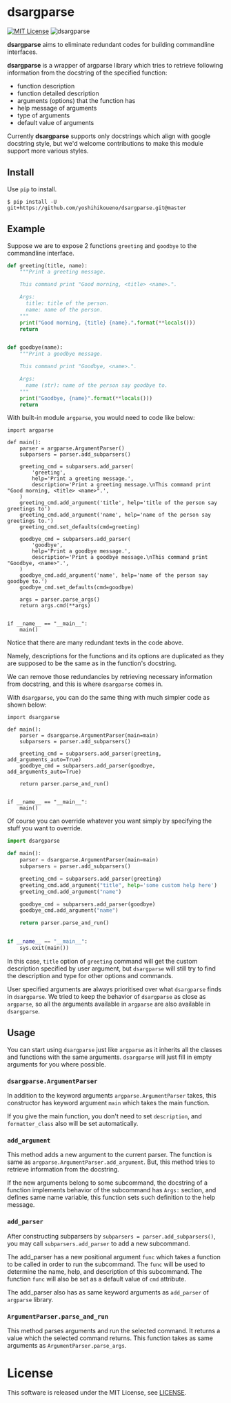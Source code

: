 dsargparse
==========
[![MIT License](http://img.shields.io/badge/license-MIT-blue.svg?style=flat)](LICENSE)
![dsargparse](https://jkawamoto.github.io/dsargparse/_static/dsargparse.png)

**dsargparse** aims to eliminate redundant codes for building commandline interfaces.

**dsargparse** is a wrapper of argparse library which tries to retrieve
following information from the docstring of the specified function:

- function description
- function detailed description
- arguments (options) that the function has
- help message of arguments
- type of arguments
- default value of arguments

Currently **dsargparse** supports only docstrings which align with google docstring style,
but we'd welcome contributions to make this module support more various styles.

Install
---------
Use `pip` to install.
```
$ pip install -U git+https://github.com/yoshihikoueno/dsargparse.git@master
```

Example
---------
Suppose we are to expose 2 functions `greeting` and `goodbye` to the commandline interface.

```python
def greeting(title, name):
    """Print a greeting message.

    This command print "Good morning, <title> <name>.".

    Args:
      title: title of the person.
      name: name of the person.
    """
    print("Good morning, {title} {name}.".format(**locals()))
    return


def goodbye(name):
    """Print a goodbye message.

    This command print "Goodbye, <name>.".

    Args:
      name (str): name of the person say goodbye to.
    """
    print("Goodbye, {name}".format(**locals()))
    return
```

With built-in module `argparse`, you would need to code like below:
```python3
import argparse

def main():
    parser = argparse.ArgumentParser()
    subparsers = parser.add_subparsers()

    greeting_cmd = subparsers.add_parser(
        'greeting',
        help='Print a greeting message.',
        description='Print a greeting message.\nThis command print "Good morning, <title> <name>".',
    )
    greeting_cmd.add_argument('title', help='title of the person say greetings to')
    greeting_cmd.add_argument('name', help='name of the person say greetings to.')
    greeting_cmd.set_defaults(cmd=greeting)

    goodbye_cmd = subparsers.add_parser(
        'goodbye',
        help='Print a goodbye message.',
        description='Print a goodbye message.\nThis command print "Goodbye, <name>".',
    )
    goodbye_cmd.add_argument('name', help='name of the person say goodbye to.')
    goodbye_cmd.set_defaults(cmd=goodbye)

    args = parser.parse_args()
    return args.cmd(**args)


if __name__ == "__main__":
    main()
```
Notice that there are many redundant texts in the code above.

Namely, descriptions for the functions and its options are duplicated as they are
supposed to be the same as in the function's docstring.

We can remove those redundancies by retrieving necessary information from docstring,
and this is where `dsargparse` comes in.

With `dsargparse`, you can do the same thing with much simpler code as shown below:

```python3
import dsargparse

def main():
    parser = dsargparse.ArgumentParser(main=main)
    subparsers = parser.add_subparsers()

    greeting_cmd = subparsers.add_parser(greeting, add_arguments_auto=True)
    goodbye_cmd = subparsers.add_parser(goodbye, add_arguments_auto=True)

    return parser.parse_and_run()


if __name__ == "__main__":
    main()
```

Of course you can override whatever you want simply by specifying the stuff you want to override.
```python
import dsargparse

def main():
    parser = dsargparse.ArgumentParser(main=main)
    subparsers = parser.add_subparsers()

    greeting_cmd = subparsers.add_parser(greeting)
    greeting_cmd.add_argument("title", help='some custom help here')
    greeting_cmd.add_argument("name")

    goodbye_cmd = subparsers.add_parser(goodbye)
    goodbye_cmd.add_argument("name")

    return parser.parse_and_run()


if __name__ == "__main__":
    sys.exit(main())
```
In this case, `title` option of `greeting` command will get the custom description specified by user argument,
but `dsargparse` will still try to find the description and type for other options and commands.

User specified arguments are always prioritised over what `dsargparse` finds in `dsargparse`.
We tried to keep the behavior of `dsargparse` as close as `argparse`, so all the arguments available
in `argparse` are also available in `dsargparse`.

Usage
------
You can start using `dsargparse` just like `argparse` as it inherits all the classes and functions
with the same arguments. `dsargparse` will just fill in empty arguments for you where possible.

### `dsargparse.ArgumentParser`
In addition to the keyword arguments `argparse.ArgumentParser` takes,
this constructor has keyword argument `main` which takes the main function.

If you give the main function, you don't need to set `description`, and
`formatter_class` also will be set automatically.

### `add_argument`
This method adds a new argument to the current parser. The function is
same as `argparse.ArgumentParser.add_argument`. But, this method
tries to retrieve information from the docstring.

If the new arguments belong to some subcommand, the docstring
of a function implements behavior of the subcommand has `Args:` section,
and defines same name variable, this function sets such
definition to the help message.

### `add_parser`
After constructing subparsers by `subparsers = parser.add_subparsers()`,
you may call `subparsers.add_parser` to add a new subcommand.

The add_parser has a new positional argument `func` which takes a function
to be called in order to run the subcommand. The `func` will be used
to determine the name, help, and description of this subcommand. The
function `func` will also be set as a default value of `cmd` attribute.

The add_parser also has as same keyword arguments as `add_parser` of `argparse`
library.

### `ArgumentParser.parse_and_run`
This method parses arguments and run the selected command. It returns a value
which the selected command returns. This function takes as same arguments as
`ArgumentParser.parse_args`.


License
=========
This software is released under the MIT License, see [LICENSE](LICENSE).
